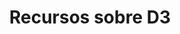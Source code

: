 ---
title: Recursos sobre D3 
link: http://oer.uoc.edu/VIS/D3/ES/
weight: 2
language: es
description: Fichas con ejemplos en D3.js para el análisis visual de datos
---